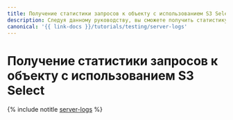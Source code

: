 ```yaml
---
title: Получение статистики запросов к объекту с использованием S3 Select
description: Следуя данному руководству, вы сможете получить статистику запросов к объектам.
canonical: '{{ link-docs }}/tutorials/testing/server-logs'
---
```


# Получение статистики запросов к объекту с использованием S3 Select

{% include notitle [server-logs](../../_tutorials/dev/server-logs.md) %}